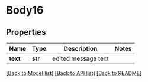 # Body16

## Properties
Name | Type | Description | Notes
------------ | ------------- | ------------- | -------------
**text** | **str** | edited message text | 

[[Back to Model list]](../README.md#documentation-for-models) [[Back to API list]](../README.md#documentation-for-api-endpoints) [[Back to README]](../README.md)


